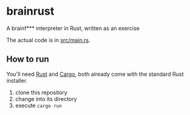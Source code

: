 # brainrust
A brainf*** interpreter in Rust, written as an exercise

The actual code is in [src/main.rs](src/main.rs).

## How to run

You'll need [Rust](http://www.rust-lang.org) and [Cargo](http://doc.crates.io), both already come with the standard Rust installer.

1. clone this repository
1. change into its directory
1. execute `cargo run`
